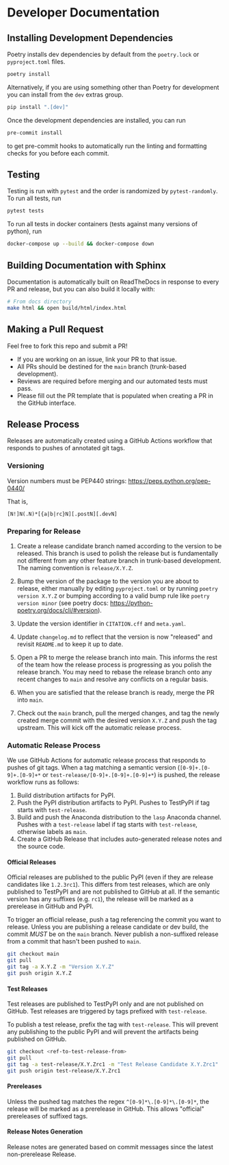 # Developer Documentation

## Installing Development Dependencies

Poetry installs dev dependencies by default from the `poetry.lock` or `pyproject.toml` files.

```bash
poetry install
```

Alternatively, if you are using something other than Poetry for development you can install from
the `dev` extras group.

```bash
pip install ".[dev]"
```

Once the development dependencies are installed, you can run

```bash
pre-commit install
```

to get pre-commit hooks to automatically run the linting and formatting checks for you before each commit.

## Testing
Testing is run with `pytest` and the order is randomized by `pytest-randomly`.
To run all tests, run
```bash
pytest tests
```

To run all tests in docker containers (tests against many versions of python), run
```bash
docker-compose up --build && docker-compose down
```

## Building Documentation with Sphinx
Documentation is automatically built on ReadTheDocs in response to every PR and release,
but you can also build it locally with:
```bash
# From docs directory
make html && open build/html/index.html
```

## Making a Pull Request
Feel free to fork this repo and submit a PR!
- If you are working on an issue, link your PR to that issue.
- All PRs should be destined for the `main` branch (trunk-based development).
- Reviews are required before merging and our automated tests must pass.
- Please fill out the PR template that is populated when creating a PR in the GitHub interface.

## Release Process
Releases are automatically created using a GitHub Actions workflow that responds to pushes of annotated git tags.

### Versioning
Version numbers must be PEP440 strings: https://peps.python.org/pep-0440/

That is,
```
[N!]N(.N)*[{a|b|rc}N][.postN][.devN]
```

### Preparing for Release
1. Create a release candidate branch named according to the version to be released. This branch is used to polish
   the release but is fundamentally not different from any other feature branch in trunk-based development.
   The naming convention is `release/X.Y.Z`.

2. Bump the version of the package to the version you are about to release, either manually by editing `pyproject.toml`
   or by running `poetry version X.Y.Z` or bumping according to a valid bump rule like `poetry version minor`
   (see poetry docs: https://python-poetry.org/docs/cli/#version).

3. Update the version identifier in `CITATION.cff` and `meta.yaml`.

4. Update `changelog.md` to reflect that the version is now "released" and revisit `README.md` to keep it up to date.

5. Open a PR to merge the release branch into main. This informs the rest of the team how the release
   process is progressing as you polish the release branch. You may need to rebase the release branch onto
   any recent changes to `main` and resolve any conflicts on a regular basis.

6. When you are satisfied that the release branch is ready, merge the PR into `main`.

7. Check out the `main` branch, pull the merged changes, and tag the newly created merge commit with the
   desired version `X.Y.Z` and push the tag upstream. This will kick off the automatic release process.

### Automatic Release Process
We use GitHub Actions for automatic release process that responds to pushes of git tags. When a tag matching
a semantic version (`[0-9]+.[0-9]+.[0-9]+*` or `test-release/[0-9]+.[0-9]+.[0-9]+*`) is pushed, the release workflow
runs as follows:

1. Build distribution artifacts for PyPI.
2. Push the PyPI distribution artifacts to PyPI. Pushes to TestPyPI if tag starts with `test-release`.
3. Build and push the Anaconda distribution to the `lasp` Anaconda channel.
   Pushes with a `test-release` label if tag starts with `test-release`, otherwise labels as `main`.
4. Create a GitHub Release that includes auto-generated release notes and the source code.

#### Official Releases
Official releases are published to the public PyPI (even if they are release candidates like `1.2.3rc1`). This differs
from test releases, which are only published to TestPyPI and are not published to GitHub at all.
If the semantic version has any suffixes (e.g. `rc1`), the release will be marked as
a prerelease in GitHub and PyPI.

To trigger an official release, push a tag referencing the commit you want to release. Unless you are publishing a
release candidate or dev build, the commit _MUST_ be on
the `main` branch. Never publish a non-suffixed release from a commit that hasn't been pushed to `main`.

```bash
git checkout main
git pull
git tag -a X.Y.Z -m "Version X.Y.Z"
git push origin X.Y.Z
```

#### Test Releases
Test releases are published to TestPyPI only and are not published on GitHub. Test releases are triggered by tags
prefixed with `test-release`.

To publish a test release, prefix the tag with `test-release`. This will prevent any publishing to the public PyPI
and will prevent the artifacts being published on GitHub.

```bash
git checkout <ref-to-test-release-from>
git pull
git tag -a test-release/X.Y.Zrc1 -m "Test Release Candidate X.Y.Zrc1"
git push origin test-release/X.Y.Zrc1
```

#### Prereleases
Unless the pushed tag matches the regex `^[0-9]*\.[0-9]*\.[0-9]*`, the release will be marked as a
prerelease in GitHub. This allows "official" prereleases of suffixed tags.

#### Release Notes Generation
Release notes are generated based on commit messages since the latest non-prerelease Release.
